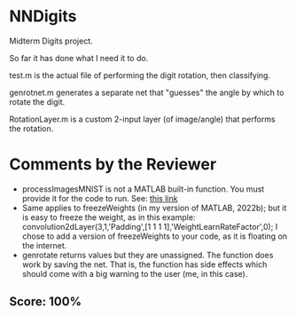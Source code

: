 # NNDigits
Midterm Digits project.

So far it has done what I need it to do.

test.m is the actual file of performing the digit rotation, then classifying.

genrotnet.m generates a separate net that "guesses" the angle by which to rotate the digit.

RotationLayer.m is a custom 2-input layer (of image/angle) that performs the rotation.


# Comments by the Reviewer

* processImagesMNIST is not a MATLAB built-in function. You must provide it for the code to run.
  See: [this link](https://www.mathworks.com/matlabcentral/answers/514716-i-cannot-find-the-helper-functions-processimagesmnist-and-processlabelsmnist)
* Same applies to freezeWeights (in my version of MATLAB, 2022b); but it is easy to freeze the weight, as in this example:
                  convolution2dLayer(3,1,'Padding',[1 1 1 1],'WeightLearnRateFactor',0); 
  I chose to add a version of freezeWeights to your code, as it is floating on the internet.
* genrotate returns values but they are unassigned. The function does work by saving the net.
  That is, the function has side effects which should come with a big warning to the user (me, in this case).
  
## Score: 100%  

